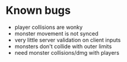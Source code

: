 # Known bugs
- player collisions are wonky
- monster movement is not synced
- very little server validation on client inputs
- monsters don't collide with outer limits
- need monster collisions/dmg with players